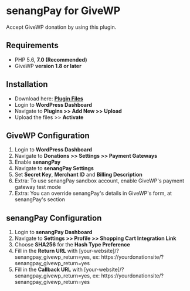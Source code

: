 # senangPay for GiveWP

Accept GiveWP donation by using this plugin.

## Requirements

* PHP 5.6, **7.0 (Recommended)**
* GiveWP **version 1.8 or later**

## Installation

* Download here: [**Plugin Files**](https://download.url)
* Login to **WordPress Dashboard**
* Navigate to **Plugins >> Add New >> Upload**
* Upload the files >> **Activate**

## GiveWP Configuration

1. Login to **WordPress Dashboard**
2. Navigate to **Donations >> Settings >> Payment Gateways**
3. Enable **senangPay**
4. Navigate to **senangPay Settings**
5. Set **Secret Key**, **Merchant ID** and **Billing Description**
6. Extra: To use senangPay sandbox account, enable GiveWP's payment gateway test mode
7. Extra: You can override senangPay's details in GiveWP's form, at senangPay's section

## senangPay Configuration

1. Login to **senangPay Dashboard**
2. Navigate to **Settings >> Profile >> Shopping Cart Integration Link**
2. Choose **SHA256** for the **Hash Type Preference**
3. Fill in the **Return URL** with [your-website]/?senangpay_givewp_return=yes, ex: https://yourdonationsite/?senangpay_givewp_return=yes
4. Fill in the **Callback URL** with [your-website]/?senangpay_givewp_return=yes, ex: https://yourdonationsite/?senangpay_givewp_return=yes
